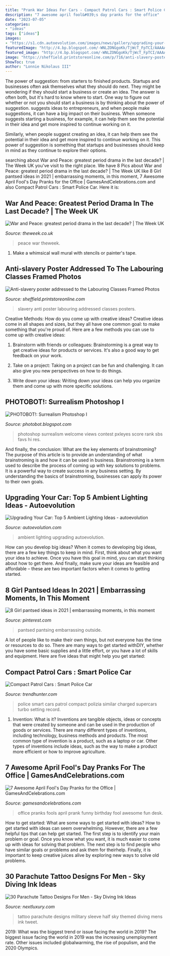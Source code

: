 ```yaml
---
title: "Prank War Ideas For Cars - Compact Patrol Cars : Smart Police Car"
description: "7 awesome april fool&#039;s day pranks for the office"
date: "2023-07-05"
categories:
- "ideas"
tags: ["ideas"]
images:
- "https://s1.cdn.autoevolution.com/images/news/gallery/upgrading-your-car-top-5-ambient-lighting-ideas_2.jpg"
featuredImage: "http://4.bp.blogspot.com/-WNLZONGgoKk/TjWcT_FpTCI/AAAAAAAAH-A/E5qYmpy1fOA/s1600/Surrealism-Photoshop-03.jpg"
featured_image: "http://4.bp.blogspot.com/-WNLZONGgoKk/TjWcT_FpTCI/AAAAAAAAH-A/E5qYmpy1fOA/s1600/Surrealism-Photoshop-03.jpg"
image: "https://sheffield.printstoreonline.com/p/716/anti-slavery-poster-addressed-labouring-classes-14530407.jpg"
ShowToc: true
author: "Lonnie Nikolaus III"
---
```



The power of suggestion: from starters to finished products.
Startups and businesses often ask themselves what they should do next. They might be wondering if they should start a business or create an idea. The answer is often both, but it's hard to know where to start. One way to figure out whether or not you should start a business is by thinking about the power of suggestion. 
 suggests ideas to entrepreneurs, and when people make suggestions, it can have a big impact on their business. When someone suggests starting a business, for example, it can help them see the potential in their idea and get more inspired to continue working on it. 

Similarly, when people suggest creating an idea, it can help them see the potential in their idea and get more inspired to continue working on it. This power of suggestion is something that startups and businesses should keep in mind as they continue to explore their options.

	

		
searching about War and Peace: greatest period drama in the last decade? | The Week UK you've visit to the right place. We have 8 Pics about War and Peace: greatest period drama in the last decade? | The Week UK like 8 Girl pantsed ideas in 2021 | embarrassing moments, in this moment, 7 Awesome April Fool&#039;s Day Pranks for the Office | GamesAndCelebrations.com and also Compact Patrol Cars : Smart Police Car. Here it is:
		
    
## War And Peace: Greatest Period Drama In The Last Decade? | The Week UK

<img loading=lazy src="https://cdn2.theweek.co.uk/sites/theweek/files/2016/01/160104-war-and-peace.jpg" onerror="this.onerror=null;this.src='https://tse4.mm.bing.net/th?id=OIP.8473ib0VCIUF9nh6Vfif4QHaEK&amp;pid=15.1';" alt="War and Peace: greatest period drama in the last decade? | The Week UK">

_Source: theweek.co.uk_

>peace war theweek. 

	

1. Make a whimsical wall mural with stencils or painter's tape.

    
## Anti-slavery Poster Addressed To The Labouring Classes Framed Photos

<img loading=lazy src="https://sheffield.printstoreonline.com/p/716/anti-slavery-poster-addressed-labouring-classes-14530407.jpg" onerror="this.onerror=null;this.src='https://tse2.mm.bing.net/th?id=OIP.D1JQCpta_xLK1yKVyIvu2AAAAA&amp;pid=15.1';" alt="Anti-slavery poster addressed to the Labouring Classes Framed Photos">

_Source: sheffield.printstoreonline.com_

>slavery anti poster labouring addressed classes posters. 

	

Creative Methods: How do you come up with creative ideas?
Creative ideas come in all shapes and sizes, but they all have one common goal: to make something that you're proud of. Here are a few methods you can use to come up with creative ideas:
1. Brainstorm with friends or colleagues: Brainstorming is a great way to get creative ideas for products or services. It's also a good way to get feedback on your work.

2. Take on a project: Taking on a project can be fun and challenging. It can also give you new perspectives on how to do things.

3. Write down your ideas: Writing down your ideas can help you organize them and come up with more specific solutions.

    
## PHOTOBOT!: Surrealism Photoshop I

<img loading=lazy src="http://4.bp.blogspot.com/-WNLZONGgoKk/TjWcT_FpTCI/AAAAAAAAH-A/E5qYmpy1fOA/s1600/Surrealism-Photoshop-03.jpg" onerror="this.onerror=null;this.src='https://tse1.mm.bing.net/th?id=OIP.H--i-hSQhbl81xo0jKvH0wHaF7&amp;pid=15.1';" alt="PHOTOBOT!: Surrealism Photoshop I">

_Source: photobot.blogspot.com_

>photoshop surrealism welcome views contest pxleyes score rank sbs favs hi res. 

	

And finally, the conclusion: What are the key elements of brainstroming?
The purpose of this article is to provide an understanding of what brainstroming is and how it can be used in business. Brainstroming is a term used to describe the process of coming up with key solutions to problems. It is a powerful way to create success in any business setting. By understanding the basics of brainstroming, businesses can apply its power to their own goals.

    
## Upgrading Your Car: Top 5 Ambient Lighting Ideas - Autoevolution

<img loading=lazy src="https://s1.cdn.autoevolution.com/images/news/gallery/upgrading-your-car-top-5-ambient-lighting-ideas_2.jpg" onerror="this.onerror=null;this.src='https://tse3.mm.bing.net/th?id=OIP.qYytDJHjcxsqolknRk2QvQHaHa&amp;pid=15.1';" alt="Upgrading Your Car: Top 5 Ambient Lighting Ideas - autoevolution">

_Source: autoevolution.com_

>ambient lighting upgrading autoevolution. 

	

How can you develop big ideas?
When it comes to developing big ideas, there are a few key things to keep in mind. First, think about what you want your idea to achieve. Once you have this goal in mind, you can start thinking about how to get there. And finally, make sure your ideas are feasible and affordable – these are two important factors when it comes to getting started.

    
## 8 Girl Pantsed Ideas In 2021 | Embarrassing Moments, In This Moment

<img loading=lazy src="https://i.pinimg.com/474x/9d/6a/82/9d6a826ed2e7ae1e842ec4ad7dcc31cb.jpg" onerror="this.onerror=null;this.src='https://tse3.mm.bing.net/th?id=OIP.Rl6QcaP65Dqim3Q1-IcRqwAAAA&amp;pid=15.1';" alt="8 Girl pantsed ideas in 2021 | embarrassing moments, in this moment">

_Source: pinterest.com_

>pantsed pantsing embarrassing outside. 

	

A lot of people like to make their own things, but not everyone has the time or resources to do so. There are many ways to get started withDIY, whether you have some basic supplies and a little effort, or you have a lot of skills and equipment. Here are five ideas that might help you get started: 

    
## Compact Patrol Cars : Smart Police Car

<img loading=lazy src="http://cdn.trendhunterstatic.com/thumbs/smart-police-car.jpeg" onerror="this.onerror=null;this.src='https://tse2.mm.bing.net/th?id=OIP.paN6TqMSgThidvCaNKc4hgHaFj&amp;pid=15.1';" alt="Compact Patrol Cars : Smart Police Car">

_Source: trendhunter.com_

>police smart cars patrol compact polizia similar charged supercars turbo setting record. 

	

1. Invention: What is it?
Inventions are tangible objects, ideas or concepts that were created by someone and can be used in the production of goods or services. There are many different types of inventions, including technology, business methods and products. The most common type of invention is a product, such as a laptop or car. Other types of inventions include ideas, such as the way to make a product more efficient or how to improve agriculture.

    
## 7 Awesome April Fool&#039;s Day Pranks For The Office | GamesAndCelebrations.com

<img loading=lazy src="https://www.gamesandcelebrations.com/wp-content/uploads/2017/08/April-Fools-Pranks-For-the-Office.jpg" onerror="this.onerror=null;this.src='https://tse4.mm.bing.net/th?id=OIP.gVWUR2yiW4_g8Bnosrk64wHaHa&amp;pid=15.1';" alt="7 Awesome April Fool&#039;s Day Pranks for the Office | GamesAndCelebrations.com">

_Source: gamesandcelebrations.com_

>office pranks fools april prank funny birthday fool awesome fun desk. 

	

How to get started: What are some ways to get started with ideas?
How to get started with ideas can seem overwhelming. However, there are a few helpful tips that can help get started. The first step is to identify your main problem or goal. Once you know what you want, it is much easier to come up with ideas for solving that problem. The next step is to find people who have similar goals or problems and ask them for theirhelp. Finally, it is important to keep creative juices alive by exploring new ways to solve old problems.

    
## 30 Parachute Tattoo Designs For Men - Sky Diving Ink Ideas

<img loading=lazy src="http://nextluxury.com/wp-content/uploads/manly-parachute-half-sleeve-military-themed-tattoo-design-ideas-for-men.jpg" onerror="this.onerror=null;this.src='https://tse4.mm.bing.net/th?id=OIP.ryjJPTVBa4apWqcXj_tmYgHaHa&amp;pid=15.1';" alt="30 Parachute Tattoo Designs For Men - Sky Diving Ink Ideas">

_Source: nextluxury.com_

>tattoo parachute designs military sleeve half sky themed diving mens ink tweet. 

	

2019: What was the biggest trend or issue facing the world in 2019?
The biggest issue facing the world in 2019 was the increasing unemployment rate. Other issues included globalwarming, the rise of populism, and the 2020 Olympics.

